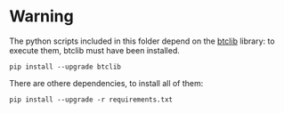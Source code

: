 # Warning

The python scripts included in this folder depend on the
[btclib](https://github.com/dginst/btclib) library:
to execute them, btclib must have been installed.

    pip install --upgrade btclib

There are othere dependencies, to install all of them:

    pip install --upgrade -r requirements.txt
